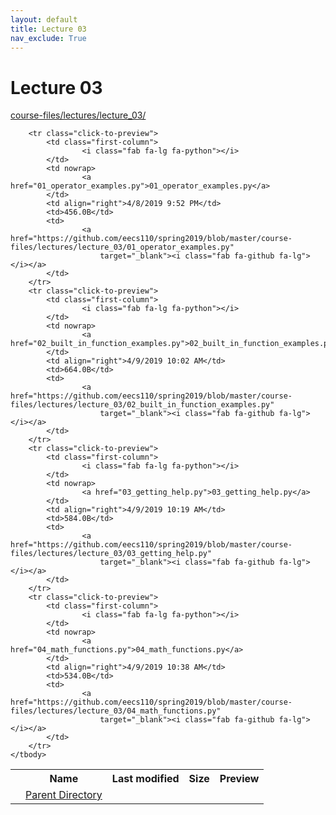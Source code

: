 ```yaml
---
layout: default
title: Lecture 03
nav_exclude: True
---
```


# Lecture 03

[course-files/lectures/lecture_03/](.)

<table class="tbl-files">
    <tbody>
        <tr>
            <th valign="top"></th>
            <th>Name</th>
            <th>Last modified</th>
            <th>Size</th>
            <th>Preview</th>
        </tr>
        <tr>
            <td valign="top">
                <i class="fa fa-folder-open"></i>
            </td>
            <td><a href="../">Parent Directory</a></td>
            <td>&nbsp;</td>
            <td>&nbsp;</td>
            <td>&nbsp;</td>
        </tr>

        <tr class="click-to-preview">
            <td class="first-column">
                    <i class="fab fa-lg fa-python"></i>
            </td>
            <td nowrap>
                    <a href="01_operator_examples.py">01_operator_examples.py</a>
            </td>
            <td align="right">4/8/2019 9:52 PM</td>
            <td>456.0B</td>
            <td>
                    <a href="https://github.com/eecs110/spring2019/blob/master/course-files/lectures/lecture_03/01_operator_examples.py"
                        target="_blank"><i class="fab fa-github fa-lg"></i></a>
            </td>
        </tr>
        <tr class="click-to-preview">
            <td class="first-column">
                    <i class="fab fa-lg fa-python"></i>
            </td>
            <td nowrap>
                    <a href="02_built_in_function_examples.py">02_built_in_function_examples.py</a>
            </td>
            <td align="right">4/9/2019 10:02 AM</td>
            <td>664.0B</td>
            <td>
                    <a href="https://github.com/eecs110/spring2019/blob/master/course-files/lectures/lecture_03/02_built_in_function_examples.py"
                        target="_blank"><i class="fab fa-github fa-lg"></i></a>
            </td>
        </tr>
        <tr class="click-to-preview">
            <td class="first-column">
                    <i class="fab fa-lg fa-python"></i>
            </td>
            <td nowrap>
                    <a href="03_getting_help.py">03_getting_help.py</a>
            </td>
            <td align="right">4/9/2019 10:19 AM</td>
            <td>584.0B</td>
            <td>
                    <a href="https://github.com/eecs110/spring2019/blob/master/course-files/lectures/lecture_03/03_getting_help.py"
                        target="_blank"><i class="fab fa-github fa-lg"></i></a>
            </td>
        </tr>
        <tr class="click-to-preview">
            <td class="first-column">
                    <i class="fab fa-lg fa-python"></i>
            </td>
            <td nowrap>
                    <a href="04_math_functions.py">04_math_functions.py</a>
            </td>
            <td align="right">4/9/2019 10:38 AM</td>
            <td>534.0B</td>
            <td>
                    <a href="https://github.com/eecs110/spring2019/blob/master/course-files/lectures/lecture_03/04_math_functions.py"
                        target="_blank"><i class="fab fa-github fa-lg"></i></a>
            </td>
        </tr>
    </tbody>
</table>

